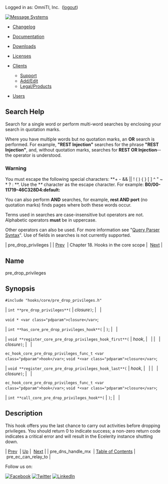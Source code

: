 Logged in as: OmniTI, Inc.  ([logout](https://support.messagesystems.com/logout.php))

[![Message Systems](https://support.messagesystems.com/images/ms-white205.png)](https://support.messagesystems.com/start.php) 

*   [Changelog](https://support.messagesystems.com/start.php?show=changelog)
*   [Documentation](https://support.messagesystems.com/docs/)
*   [Downloads](https://support.messagesystems.com/start.php)

*   [Licenses](https://support.messagesystems.com/license_summary.php)
*   <a href="">Clients</a>
    *   [Support](https://support.messagesystems.com/cs.php)
    *   [Add/Edit](https://support.messagesystems.com/edit_client.php)
    *   [Legal/Products](https://support.messagesystems.com/edit_products.php)
*   [Users](https://support.messagesystems.com/edit_customer.php)

## Search Help

Search for a single word or perform multi-word searches by enclosing your search in quotation marks.

Where you have multiple words but no quotation marks, an **OR** search is performed. For example, **"REST Injection"** searches for the phrase **"REST Injection"**, and, without quotation marks, searches for **REST OR Injection**--the operator is understood.

### Warning

You must escape the following special characters: **+ - && || ! ( ) { } [ ] ^ " ~ * ? : \**. Use the **\** character as the escape character. For example: **B0/00-11719-46C328D4\:default\:**

You can also perform **AND** searches, for example, **rest AND port** (no quotation marks) finds pages where both these words occur.

Terms used in searches are case-insensitive but operators are not. Alphabetic operators **must** be in uppercase.

Other operators can also be used. For more information see "[Query Parser Syntax](https://lucene.apache.org/core/old_versioned_docs/versions/3_0_0/queryparsersyntax.html)". Use of fields in searches is not currently supported.

| pre_drop_privileges |
| [Prev](extending.hooks.core.pre_dns_handle_mx.php)  | Chapter 18. Hooks in the core scope |  [Next](extending.hooks.core.pre_ec_can_relay_to.php) |

<a name="extending.hooks.core.pre_drop_privileges"></a>
## Name

pre_drop_privileges

## Synopsis

`#include "hooks/core/pre_drop_privileges.h"`

| `int **pre_drop_privileges**(` | <var class="pdparam">closure</var>`)`; |   |

`void * <var class="pdparam">closure</var>`;

| `int **has_core_pre_drop_privileges_hook**(` | `)`; |   |

| `void **register_core_pre_drop_privileges_hook_first**(` | <var class="pdparam">hook</var>, |   |
|   | <var class="pdparam">closure</var>`)`; |   |

`ec_hook_core_pre_drop_privileges_func_t <var class="pdparam">hook</var>`;
`void *<var class="pdparam">closure</var>`;

| `void **register_core_pre_drop_privileges_hook_last**(` | <var class="pdparam">hook</var>, |   |
|   | <var class="pdparam">closure</var>`)`; |   |

`ec_hook_core_pre_drop_privileges_func_t <var class="pdparam">hook</var>`;
`void *<var class="pdparam">closure</var>`;

| `int **call_core_pre_drop_privileges_hook**(` | `)`; |   |

<a name="idp22621904"></a>
## Description

This hook offers you the last chance to carry out activities before dropping privileges. You should return 0 to indicate success; a non-zero return code indicates a critical error and will result in the Ecelerity instance shutting down.

| [Prev](extending.hooks.core.pre_dns_handle_mx.php)  | [Up](extending.hooks.core.php) |  [Next](extending.hooks.core.pre_ec_can_relay_to.php) |
| pre_dns_handle_mx  | [Table of Contents](index.php) |  pre_ec_can_relay_to |

Follow us on:

[![Facebook](https://support.messagesystems.com/images/icon-facebook.png)](http://www.facebook.com/messagesystems) [![Twitter](https://support.messagesystems.com/images/icon-twitter.png)](http://twitter.com/#!/MessageSystems) [![LinkedIn](https://support.messagesystems.com/images/icon-linkedin.png)](http://www.linkedin.com/company/message-systems)